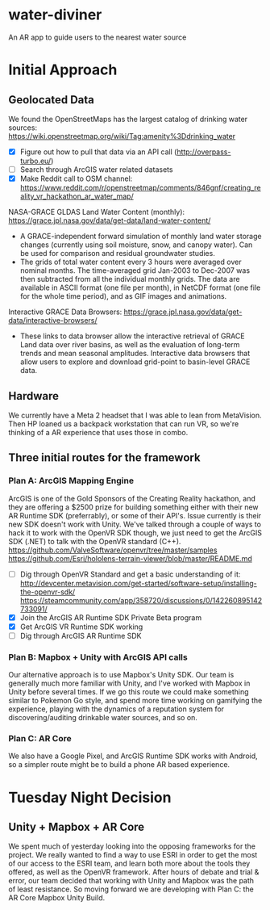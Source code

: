 # water-diviner
An AR app to guide users to the nearest water source

# Initial Approach

## Geolocated Data
We found the OpenStreetMaps has the largest catalog of drinking water sources: 
https://wiki.openstreetmap.org/wiki/Tag:amenity%3Ddrinking_water
- [x] Figure out how to pull that data via an API call (http://overpass-turbo.eu/)
- [ ] Search through ArcGIS water related datasets
- [x] Make Reddit call to OSM channel: https://www.reddit.com/r/openstreetmap/comments/846gnf/creating_reality_vr_hackathon_ar_water_map/

NASA-GRACE
GLDAS Land Water Content (monthly): https://grace.jpl.nasa.gov/data/get-data/land-water-content/
- A GRACE-independent forward simulation of monthly land water storage changes (currently using soil moisture, snow, and canopy water). Can be used for comparison and residual groundwater studies.
- The grids of total water content every 3 hours were averaged over nominal months. The time-averaged grid Jan-2003 to Dec-2007 was then subtracted from all the individual monthly grids. The data are available in ASCII format (one file per month), in NetCDF format (one file for the whole time period), and as GIF images and animations.

Interactive GRACE Data Browsers: https://grace.jpl.nasa.gov/data/get-data/interactive-browsers/
- These links to data browser allow the interactive retrieval of GRACE Land data over river basins, as well as the evaluation of long-term trends and mean seasonal amplitudes. Interactive data browsers that allow users to explore and download grid-point to basin-level GRACE data.

## Hardware
We currently have a Meta 2 headset that I was able to lean from MetaVision. Then HP loaned us a backpack workstation that can run VR,
so we're thinking of a AR experience that uses those in combo.

## Three initial routes for the framework

### Plan A: ArcGIS Mapping Engine
ArcGIS is one of the Gold Sponsors of the Creating Reality hackathon, and they are offering a $2500 prize for building something either 
with their new AR Runtime SDK (preferrably), or some of their API's. Issue currently is their new SDK doesn't work with Unity. 
We've talked through a couple of ways to hack it to work with the OpenVR SDK though, we just need to get the ArcGIS SDK (.NET) to talk
with the OpenVR standard (C++).  
https://github.com/ValveSoftware/openvr/tree/master/samples
https://github.com/Esri/hololens-terrain-viewer/blob/master/README.md
- [ ] Dig through OpenVR Standard and get a basic understanding of it:  
http://devcenter.metavision.com/get-started/software-setup/installing-the-openvr-sdk/ https://steamcommunity.com/app/358720/discussions/0/142260895142733091/
- [x] Join the ArcGIS AR Runtime SDK Private Beta program
- [x] Get ArcGIS VR Runtime SDK working
- [ ] Dig through ArcGIS AR Runtime SDK

### Plan B: Mapbox + Unity with ArcGIS API calls
Our alternative approach is to use Mapbox's Unity SDK. Our team is generally much more familiar with Unity, and I've worked with 
Mapbox in Unity before several times. If we go this route we could make something similar to Pokemon Go style, and spend more time working on gamifying the experience, playing with the dynamics of a reputation system for discovering/auditing drinkable water sources, and so on.


### Plan C: AR Core
We also have a Google Pixel, and ArcGIS Runtime SDK works with Android, so a simpler route might be to build a phone AR based experience.

# Tuesday Night Decision
## Unity + Mapbox + AR Core
We spent much of yesterday looking into the opposing frameworks for the project. We really wanted to find a way to use ESRI in order to
get the most of our access to the ESRI team, and learn both more about the tools they offered, as well as the OpenVR framework. After hours of debate and trial & error, our team decided that working with Unity and Mapbox was the path of least resistance. So moving forward we are developing with Plan C: the AR Core Mapbox Unity Build.
